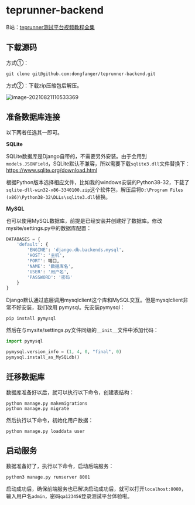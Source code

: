 # teprunner-backend

B站：[teprunner测试平台视频教程全集](https://www.bilibili.com/video/BV1Kr4y1v7br/)

## 下载源码

方式①：

```
git clone git@github.com:dongfanger/teprunner-backend.git
```

方式②：下载zip压缩包后解压。

![image-20210821110533369](README/image-20210821110533369.png)

## 准备数据库连接

以下两者任选其一即可。

**SQLite**

SQLite数据库是Django自带的，不需要另外安装。由于会用到`models.JSONField`，SQLite默认不兼容，所以需要下载`sqlite3.dll`文件替换下：https://www.sqlite.org/download.html

根据Python版本选择相应文件，比如我的windows安装的Python38-32，下载了`sqlite-dll-win32-x86-3340100.zip`这个软件包，解压后将`D:\Program Files (x86)\Python38-32\DLLs\sqlite3.dll`替换。

**MySQL**

也可以使用MySQL数据库，前提是已经安装并创建好了数据库。修改mysite/settings.py中的数据库配置：

```python
DATABASES = {
    'default': {
        'ENGINE': 'django.db.backends.mysql',
        'HOST': '主机',
        'PORT': 端口,
        'NAME': '数据库名',
        'USER': '用户名',
        'PASSWORD': '密码'
    }
}
```

Django默认通过底层调用mysqlclient这个库和MySQL交互。但是mysqlclient非常不好安装，我们改用 pymysql。先安装pymysql：

```shell
pip install pymysql
```

然后在与mysite/settings.py文件同级的`__init__`文件中添加代码：

```python
import pymysql

pymysql.version_info = (1, 4, 0, "final", 0)
pymysql.install_as_MySQLdb()
```

## 迁移数据库

数据库准备好以后，就可以执行以下命令，创建表结构：

```shell
python manage.py makemigrations
python manage.py migrate
```

然后执行以下命令，初始化用户数据：

```shell
python manage.py loaddata user
```

## 启动服务

数据准备好了，执行以下命令，启动后端服务：

```
python3 manage.py runserver 8001
```

启动成功后，确保前端服务也已解决启动成功后，就可以打开`localhost:8080`，输入用户名`admin`，密码`qa123456`登录测试平台体验啦。